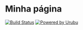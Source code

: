 # Minha página

[![Build Status](https://img.shields.io/travis/leouieda/website/master.svg?style=flat-square)](https://travis-ci.org/hbueno/website)
[![Powered by Urubu](https://img.shields.io/badge/powered_by-urubu-blue.svg?style=flat-square)](http://urubu.jandecaluwe.com/)